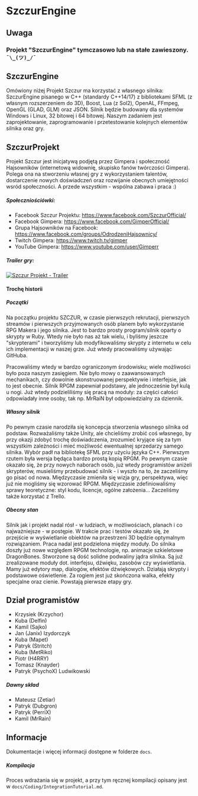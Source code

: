 
SzczurEngine
============


Uwaga
-----

### Projekt "SzczurEngine" tymczasowo lub na stałe zawieszony. `¯\_(ツ)_/¯`



SzczurEngine
------------

Omówiony niżej Projekt Szczur ma korzystać z własnego silnika: SzczurEngine pisanego w C++ (standardy C++14/17) z bibliotekami SFML (z własnym rozszerzeniem do 3D), Boost, Lua (z Sol2), OpenAL, FFmpeg, OpenGL (GLAD, GLM) oraz JSON. Silnik będzie budowany dla systemów Windows i Linux, 32 bitowej i 64 bitowej. Naszym zadaniem jest zaprojektowanie, zaprogramowanie i przetestowanie kolejnych elementów silnika oraz gry.



SzczurProjekt
-------------

Projekt Szczur jest inicjatywą podjętą przez Gimpera i społeczność Hajsowników (internetową widownię, skupisko fanów twórczości Gimpera). Polega ona na stworzeniu własnej gry z wykorzystaniem talentów, dostarczenie nowych doświadczeń oraz rozwijanie obecnych umiejętności wsród społeczności. A przede wszystkim - wspólna zabawa i praca :)

##### Społeczniościówki:

- Facebook Szczur Projektu: https://www.facebook.com/SzczurOfficial/
- Facebook Gimpera: https://www.facebook.com/GimperOfficial/
- Grupa Hajsowników na Facebook: https://www.facebook.com/groups/OdrodzeniHajsownicy/
- Twitch Gimpera: https://www.twitch.tv/gimper
- YouTube Gimpera: https://www.youtube.com/user/Gimperr

##### Trailer gry:

[![Szczur Projekt - Trailer](https://img.youtube.com/vi/UHkPLtlzz7E/0.jpg)](https://www.youtube.com/watch?v=UHkPLtlzz7E)

#### Trochę historii

##### Początki

Na początku projektu SZCZUR, w czasie pierwszych rekrutacji, pierwszych streamów i pierwszych przyjmowanych osób planem było wykorzystanie RPG Makera i jego silnika. Jest to bardzo prosty program/silnik oparty o skrypty w Ruby. Wtedy nie było nas aż tak wielu, i byliśmy jeszcze "skrypterami" i tworzyliśmy lub modyfikowaliśmy skrypty z internetu w celu ich implementacji w naszej grze. Już wtedy pracowaliśmy używając GitHuba.

Pracowaliśmy wtedy w bardzo ograniczonym środowisku; wiele możliwości było poza naszym zasięgiem. Nie było mowy o zaawansowanych mechanikach, czy dowolnie skonstruowanej perspektywie i interfejsie, jak to jest obecnie. Silnik RPGM zapewniał podstawy, ale jednocześnie był kulą u nogi. Już wtedy podzieliliśmy się pracą na moduły: za części całości odpowiadały inne osoby, tak np. MrRaiN był odpowiedzialny za dziennik.

##### Własny silnik

Po pewnym czasie narodziła się koncepcja stworzenia własnego silnika od podstaw. Rozważaliśmy także Unity, ale chcieliśmy zrobić coś własnego, by przy okazji zdobyć trochę doświadczenia, zrozumieć kryjące się za tym wszystkim zależności i mieć możliwość ewentualnej sprzedarzy samego silnika. Wybór padł na bibliotekę SFML przy użyciu języka C++.
Pierwszym rzutem była wersja będąca bardzo prostą kopią RPGM. Po pewnym czasie okazało się, że przy nowych naborach osób, już wtedy programistów aniżeli skrypterów, musieliśmy przebudować silnik - i wyszło na to, że zaczeliśmy go pisać od nowa. Międzyczasie zmieniła się wizja gry, perspektywa, więc już nie mogliśmy się wzorować RPGM. Międzyczasie zdefiniowaliśmy sprawy teoretyczne: styl kodu, licencje, ogólne założenia... Zaczeliśmy także korzystać z Trello.

##### Obecny stan

Silnik jak i projekt nadal rósł - w ludziach, w możliwościach, planach i co najważniejsze - w postępie. W trakcie prac i testów okazało się, że przejście w wyświetlanie obiektów na przestrzeni 3D będzie optymalnym rozwiązaniem. Praca nadal jest podzielona między moduły. Do silnika doszły już nowe względem RPGM technologie, np. animacje szkieletowe DragonBones. Stworzone są dość solidne podwaliny jądra silnika. Są już zrealizowane moduły dot. interfejsu, dźwięku, zasobów czy wyświetlania. Mamy już edytory map, dialogów, efektów dźwiękowych. Działają skrypty i podstawowe oświetlenie. Za rogiem jest już skończona walka, efekty specjalne oraz cienie. Powstają pierwsze etapy gry.



Dział programistów
------------------

* Krzysiek (Krzychor)
* Kuba (Delfin)
* Kamil (Sajko)
* Jan (Janix) Izydorczyk
* Kuba (Mapet)
* Patryk (Stritch)
* Kuba (MetRiko)
* Piotr (H4RRY)
* Tomasz (Knayder)
* Patryk (PsychoX) Ludwikowski

##### Dawny skład

* Mateusz (Zetiar)
* Patryk (Dubgron)
* Patryk (PerriX)
* Kamil (MrRain)



Informacje
----------

Dokumentacje i więcej informacji dostępne w folderze `docs`.

##### Kompilacja

Proces wdrażania się w projekt, a przy tym ręcznej kompilacji opisany jest w `docs/Coding/IntegrationTutorial.md`.
